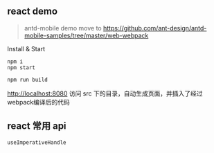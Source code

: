 
## react demo

> antd-mobile demo move to https://github.com/ant-design/antd-mobile-samples/tree/master/web-webpack

Install & Start

```shell
npm i
npm start

npm run build
```

<http://localhost:8080>
访问 src 下的目录，自动生成页面，并插入了经过webpack编译后的代码


## react 常用 api

```js
useImperativeHandle
```
